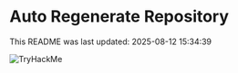 # Auto Regenerate Repository

This README was last updated: 2025-08-12 15:34:39

 ![TryHackMe](https://tryhackme.com/badge/533634)